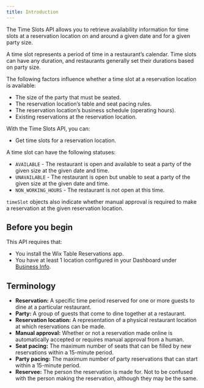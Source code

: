 ```yaml
---
title: Introduction
---
```


The Time Slots API allows you to retrieve availability information for time slots at a reservation location on and around a given date and for a given party size.

A time slot represents a period of time in a restaurant’s calendar. Time slots can have any duration, and restaurants generally set their durations based on party size.

The following factors influence whether a time slot at a reservation location is available:
* The size of the party that must be seated.
* The reservation location’s table and seat pacing rules.
* The reservation location’s business schedule (operating hours).
* Existing reservations at the reservation location.

With the Time Slots API, you can:
* Get time slots for a reservation location.

A time slot can have the following statuses:
* `AVAILABLE` - The restaurant is open and available to seat a party of the given size at the given date and time.
* `UNAVAILABLE` - The restaurant is open but unable to seat a party of the given size at the given date and time.
* `NON_WORKING_HOURS` - The restaurant is not open at this time.

`timeSlot` objects also indicate whether manual approval is required to make a reservation at the given reservation location.

## Before you begin
This API requires that:
* You install the Wix Table Reservations app.
* You have at least 1 location configured in your Dashboard under [Business Info](https://www.wix.com/my-account/site-selector/?buttonText=Select%20Site&title=Select%20a%20Site&autoSelectOnSingleSite=true&actionUrl=https:%2F%2Fwww.wix.com%2Fdashboard%2F%7B%7BmetaSiteId%7D%7D%2Fbusiness-info).

## Terminology
* **Reservation:** A specific time period reserved for one or more guests to dine at a particular restaurant.
* **Party:** A group of guests that come to dine together at a restaurant.
* **Reservation location:** A representation of a physical restaurant location at which reservations can be made.
* **Manual approval:** Whether or not a reservation made online is automatically accepted or requires manual approval from a human.
* **Seat pacing:** The maximum number of seats that can be filled by new reservations within a 15-minute period.
* **Party pacing:** The maximum number of party reservations that can start within a 15-minute period.
* **Reservee:** The person the reservation is made for. Not to be confused with the person making the reservation, although they may be the same.
